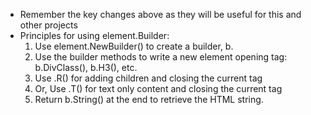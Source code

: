 - Remember the key changes above as they will be useful for this and other projects
- Principles for using element.Builder:
  1. Use element.NewBuilder() to create a builder, b.
  2. Use the builder methods to write a new element opening tag: b.DivClass(), b.H3(), etc.
  3. Use .R() for adding children and closing the current tag
  4. Or, Use .T() for text only content and closing the current tag
  5. Return b.String() at the end to retrieve the HTML string.